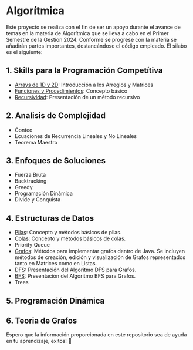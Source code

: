 # Algorítmica
Este proyecto se realiza con el fin de ser un apoyo durante el avance de temas en la materia de Algorítmica que se lleva a cabo en el Primer Semestre de la Gestion 2024. Conforme se progrese con la materia se añadirán partes importantes, destancándose el código empleado. 
El silabo es el siguiente:
## 1. Skills para la Programación Competítiva
- [Arrays de 1D y 2D](Capitulos/SkillsPrograCompetitiva/Arrays/ArreglosYMatrices.java): Introducción a los Arreglos y Matrices
- [Funciones y Procedimientos](Capitulos/SkillsPrograCompetitiva/FuncionesYProcedimientos/FuncionesYProcedimientos.java): Concepto básico
- [Recursividad](Capitulos/SkillsPrograCompetitiva/Recursividad/Recursividad.java): Presentación de un método recursivo
## 2. Analisis de Complejidad
- Conteo
- Ecuaciones de Recurrencia Lineales y No Lineales
- Teorema Maestro
## 3. Enfoques de Soluciones
- Fuerza Bruta
- Backtracking
- Greedy
- Programación Dinámica
- Divide y Conquista
## 4. Estructuras de Datos
- [Pilas](Capitulos/EstructurasDeDatos/Pilas/Pilas.java): Concepto y métodos básicos de pilas.
- [Colas](Capitulos/EstructurasDeDatos/Colas/Colas.java): Concepto y métodos básicos de colas.
- Priority Queue
- [Grafos](Capitulos/EstructurasDeDatos/Grafos/Grafos.java): Métodos para implementar grafos dentro de Java. Se incluyen métodos de creación, edición y visualización de Grafos representados tanto en Matrices como en Listas.
- [DFS](Capitulos/EstructurasDeDatos/DFS/DFS.java): Presentación del Algoritmo DFS para Grafos.
- [BFS](Capitulos/EstructurasDeDatos/BFS/BFS.java): Presentación del Algoritmo BFS para Grafos.
- Trees
## 5. Programación Dinámica
## 6. Teoria de Grafos

Espero que la información proporcionada en este repositorio sea de ayuda en tu aprendizaje, exitos! 🐢
